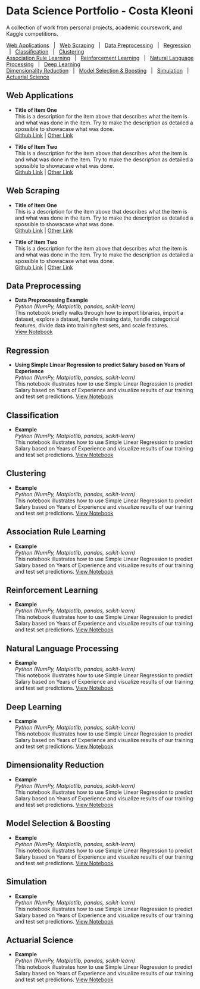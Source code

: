 # Data Science Portfolio - Costa Kleoni
A collection of work from personal projects, academic coursework, and Kaggle competitions.  

[Web Applications](https://www.github.com) &nbsp; | &nbsp; [Web Scraping](https://www.github.com) &nbsp; | &nbsp; [Data Preprocessing](https://www.github.com) &nbsp; | &nbsp; [Regression](https://www.github.com) &nbsp; | &nbsp; [Classification](https://www.github.com) &nbsp; | &nbsp; [Clustering](https://github.com/ckleoni/DataSciencePortfolio/blob/master/README.md#clustering)       
[Association Rule Learning](https://www.github.com) &nbsp; | &nbsp; [Reinforcement Learning](https://www.github.com) &nbsp; | &nbsp; [Natural Language Processing](https://www.github.com) &nbsp; | &nbsp; [Deep Learning](https://www.github.com)      
[Dimensionality Reduction](https://www.github.com) &nbsp; | &nbsp; [Model Selection & Boosting](https://www.github.com) &nbsp; | &nbsp; [Simulation](https://www.github.com) &nbsp; | &nbsp; [Actuarial Science](https://www.github.com)         

Web Applications
------
* **Title of Item One**  
This is a description for the item above that describes what the item is and what was done in the item. Try to make the description as detailed a spossible to showacase what was done.  
[Github Link](https://www.github.com) | [Other Link](https://www.github.com)

* **Title of Item Two**  
This is a description for the item above that describes what the item is and what was done in the item. Try to make the description as detailed a spossible to showacase what was done.  
[Github Link](https://www.github.com) | [Other Link](https://www.github.com)  

Web Scraping
------
* **Title of Item One**  
This is a description for the item above that describes what the item is and what was done in the item. Try to make the description as detailed a spossible to showacase what was done.  
[Github Link](https://www.github.com) | [Other Link](https://www.github.com)

* **Title of Item Two**  
This is a description for the item above that describes what the item is and what was done in the item. Try to make the description as detailed a spossible to showacase what was done.  
[Github Link](https://www.github.com) | [Other Link](https://www.github.com) 

Data Preprocessing
------
* **Data Preprocessing Example**  
*Python (NumPy, Matplotlib, pandas, scikit-learn)*  
This notebook briefly walks through how to import libraries, import a dataset, explore a dataset, handle missing data, handle categorical features, divide data into training/test sets, and scale features.  
[View Notebook](https://github.com/ckleoni/DataSciencePortfolio/blob/master/Data_Preprocessing.ipynb)

Regression
------
* **Using Simple Linear Regression to predict Salary based on Years of Experience**  
*Python (NumPy, Matplotlib, pandas, scikit-learn)*  
This notebook illustrates how to use Simple Linear Regression to predict Salary based on Years of Experience and visualize results of our training and test set predictions.
[View Notebook](https://github.com/ckleoni/DataSciencePortfolio/blob/master/Simple_Linear_Regression.ipynb)  

Classification
------
* **Example**  
*Python (NumPy, Matplotlib, pandas, scikit-learn)*  
This notebook illustrates how to use Simple Linear Regression to predict Salary based on Years of Experience and visualize results of our training and test set predictions.
[View Notebook](https://github.com/ckleoni/DataSciencePortfolio/blob/master/Simple_Linear_Regression.ipynb)  

Clustering 
------
* **Example**  
*Python (NumPy, Matplotlib, pandas, scikit-learn)*  
This notebook illustrates how to use Simple Linear Regression to predict Salary based on Years of Experience and visualize results of our training and test set predictions.
[View Notebook](https://github.com/ckleoni/DataSciencePortfolio/blob/master/Simple_Linear_Regression.ipynb)  

Association Rule Learning
------
* **Example**  
*Python (NumPy, Matplotlib, pandas, scikit-learn)*  
This notebook illustrates how to use Simple Linear Regression to predict Salary based on Years of Experience and visualize results of our training and test set predictions.
[View Notebook](https://github.com/ckleoni/DataSciencePortfolio/blob/master/Simple_Linear_Regression.ipynb)  

Reinforcement Learning
------
* **Example**  
*Python (NumPy, Matplotlib, pandas, scikit-learn)*  
This notebook illustrates how to use Simple Linear Regression to predict Salary based on Years of Experience and visualize results of our training and test set predictions.
[View Notebook](https://github.com/ckleoni/DataSciencePortfolio/blob/master/Simple_Linear_Regression.ipynb)  

Natural Language Processing
------
* **Example**  
*Python (NumPy, Matplotlib, pandas, scikit-learn)*  
This notebook illustrates how to use Simple Linear Regression to predict Salary based on Years of Experience and visualize results of our training and test set predictions.
[View Notebook](https://github.com/ckleoni/DataSciencePortfolio/blob/master/Simple_Linear_Regression.ipynb)  

Deep Learning
------
* **Example**  
*Python (NumPy, Matplotlib, pandas, scikit-learn)*  
This notebook illustrates how to use Simple Linear Regression to predict Salary based on Years of Experience and visualize results of our training and test set predictions.
[View Notebook](https://github.com/ckleoni/DataSciencePortfolio/blob/master/Simple_Linear_Regression.ipynb)  

Dimensionality Reduction
------
* **Example**  
*Python (NumPy, Matplotlib, pandas, scikit-learn)*  
This notebook illustrates how to use Simple Linear Regression to predict Salary based on Years of Experience and visualize results of our training and test set predictions.
[View Notebook](https://github.com/ckleoni/DataSciencePortfolio/blob/master/Simple_Linear_Regression.ipynb)  

Model Selection & Boosting
------
* **Example**  
*Python (NumPy, Matplotlib, pandas, scikit-learn)*  
This notebook illustrates how to use Simple Linear Regression to predict Salary based on Years of Experience and visualize results of our training and test set predictions.
[View Notebook](https://github.com/ckleoni/DataSciencePortfolio/blob/master/Simple_Linear_Regression.ipynb)  

Simulation
------
* **Example**  
*Python (NumPy, Matplotlib, pandas, scikit-learn)*  
This notebook illustrates how to use Simple Linear Regression to predict Salary based on Years of Experience and visualize results of our training and test set predictions.
[View Notebook](https://github.com/ckleoni/DataSciencePortfolio/blob/master/Simple_Linear_Regression.ipynb)  

Actuarial Science
------
* **Example**  
*Python (NumPy, Matplotlib, pandas, scikit-learn)*  
This notebook illustrates how to use Simple Linear Regression to predict Salary based on Years of Experience and visualize results of our training and test set predictions.
[View Notebook](https://github.com/ckleoni/DataSciencePortfolio/blob/master/Simple_Linear_Regression.ipynb)  
